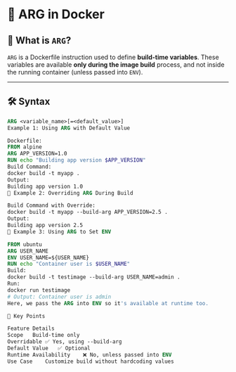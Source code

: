 # 🐳 ARG in Docker

## 📘 What is `ARG`?

`ARG` is a Dockerfile instruction used to define **build-time variables**. These variables are available **only during the image build** process, and not inside the running container (unless passed into `ENV`).

---

## 🛠️ Syntax

```dockerfile
ARG <variable_name>[=<default_value>]
Example 1: Using ARG with Default Value

Dockerfile:
FROM alpine
ARG APP_VERSION=1.0
RUN echo "Building app version $APP_VERSION"
Build Command:
docker build -t myapp .
Output:
Building app version 1.0
🧪 Example 2: Overriding ARG During Build

Build Command with Override:
docker build -t myapp --build-arg APP_VERSION=2.5 .
Output:
Building app version 2.5
🧪 Example 3: Using ARG to Set ENV

FROM ubuntu
ARG USER_NAME
ENV USER_NAME=${USER_NAME}
RUN echo "Container user is $USER_NAME"
Build:
docker build -t testimage --build-arg USER_NAME=admin .
Run:
docker run testimage
# Output: Container user is admin
Here, we pass the ARG into ENV so it's available at runtime too.

🧠 Key Points

Feature	Details
Scope	Build-time only
Overridable	✅ Yes, using --build-arg
Default Value	✅ Optional
Runtime Availability	❌ No, unless passed into ENV
Use Case	Customize build without hardcoding values
